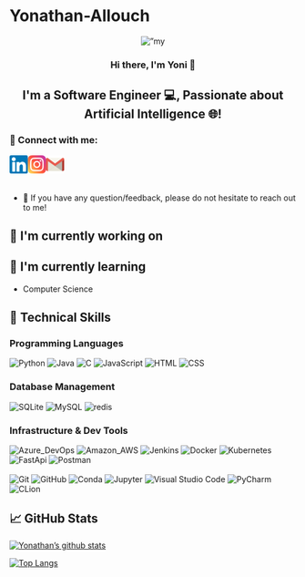 # Yonathan-Allouch
<p align="center">
  <img src="https://github.com/YonathanAllouch/Yonathan-Allouch/assets/120686124/5c177f6e-637d-4575-9928-c35714289dc1" alt=”my banner”>
</p>

<h3 align="center">
    Hi there, I'm Yoni 👋
</h3>
<h2 align="center">
I'm a Software Engineer 💻, Passionate about Artificial Intelligence 🌐!
</h2> 

### 🤝 Connect with me:



<a href="https://www.linkedin.com/in/yonathan-allouch"><img align="left" src="https://github.com/YonathanAllouch/Yonathan-Allouch/blob/main/linkedin.svg" alt="Yonathan Allouch | LinkedIn" width="32px"/></a>
<a href="https://https://www.instagram.com/yoniallouch/"><img align="left" src="https://github.com/YonathanAllouch/Yonathan-Allouch/blob/main/instagram.svg" alt="Yonathan Allouch | Instagram" width="32px"/></a>
<a href="mailto:yoniallouch@gmail.com">
  <img src="https://github.com/YonathanAllouch/Yonathan-Allouch/blob/main/gmail-icon-logo-svgrepo-com.svg?raw=true" alt="Email Yonathan Allouch" width="32px"/>
</a>
</br>
</br>
- 💬 If you have any question/feedback, please do not hesitate to reach out to me!

## 🔭 I'm currently working on


## 🌱 I'm currently learning

- Computer Science 

## 💼 Technical Skills

 ### Programming Languages


![Python](https://img.shields.io/badge/Python-3776AB?style=for-the-badge&logo=python&logoColor=white)
![Java](https://img.shields.io/badge/Java-ED8B00?style=for-the-badge&logo=openjdk&logoColor=white)
![C](https://img.shields.io/badge/C-00599C?style=for-the-badge&logo=c&logoColor=white)
![JavaScript](https://img.shields.io/badge/javascript-%23323330.svg?style=for-the-badge&logo=javascript&logoColor=%23F7DF1E)
![HTML](https://img.shields.io/badge/HTML-239120?style=for-the-badge&logo=html5&logoColor=white)
![CSS](https://img.shields.io/badge/CSS-239120?&style=for-the-badge&logo=css3&logoColor=white)


  ### Database Management


![SQLite](https://img.shields.io/badge/SQLite-07405E?style=for-the-badge&logo=sqlite&logoColor=white)
![MySQL](https://img.shields.io/badge/MySQL-005C84?style=for-the-badge&logo=mysql&logoColor=white)
![redis](https://img.shields.io/badge/redis-%23DD0031.svg?&style=for-the-badge&logo=redis&logoColor=white)


  ### Infrastructure & Dev Tools

![Azure_DevOps](https://img.shields.io/badge/Azure_DevOps-0078D7?style=for-the-badge&logo=azure-devops&logoColor=white)
![Amazon_AWS](https://img.shields.io/badge/Amazon_AWS-FF9900?style=for-the-badge&logo=amazonaws&logoColor=white)
![Jenkins](https://img.shields.io/badge/Jenkins-D24939?style=for-the-badge&logo=Jenkins&logoColor=white)
![Docker](https://img.shields.io/badge/Docker-2CA5E0?style=for-the-badge&logo=docker&logoColor=white)
![Kubernetes](https://img.shields.io/badge/kubernetes-326ce5.svg?&style=for-the-badge&logo=kubernetes&logoColor=white)
![FastApi](https://img.shields.io/badge/fastapi-109989?style=for-the-badge&logo=FASTAPI&logoColor=white)
![Postman](https://img.shields.io/badge/Postman-FF6C37?style=for-the-badge&logo=postman&logoColor=white)
</br>
</br>
![Git](https://img.shields.io/badge/git-%23F05033.svg?style=for-the-badge&logo=git&logoColor=white)
![GitHub](https://img.shields.io/badge/github-%23121011.svg?style=for-the-badge&logo=github&logoColor=white)
![Conda](https://img.shields.io/badge/conda-342B029.svg?&style=for-the-badge&logo=anaconda&logoColor=white)
![Jupyter](https://img.shields.io/badge/Jupyter-F37626.svg?&style=for-the-badge&logo=Jupyter&logoColor=white)
![Visual Studio Code](https://img.shields.io/badge/Visual_Studio-5C2D91?style=for-the-badge&logo=visual%20studio&logoColor=white)
![PyCharm](https://img.shields.io/badge/PyCharm-000000.svg?&style=for-the-badge&logo=PyCharm&logoColor=white)
![CLion](https://img.shields.io/badge/CLion-000000?style=for-the-badge&logo=clion&logoColor=white)


## 📈 GitHub Stats 

[![Yonathan’s github stats](https://github-readme-stats.vercel.app/api?username=YonathanAllouch)](https://github.com/YonathanAllouch)

[![Top Langs](https://github-readme-stats.vercel.app/api/top-langs/?username=YonathanAllouch&layout=compact)](https://github.com/YonathanAllouch)


